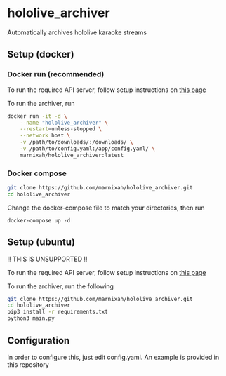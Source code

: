 # hololive_archiver
Automatically archives hololive karaoke streams

## Setup (docker)
### Docker run (recommended)
To run the required API server, follow setup instructions on [this page](https://github.com/marnixah/holo_schedule_api_docker)

To run the archiver, run
```bash
docker run -it -d \
    --name "hololive_archiver" \
    --restart=unless-stopped \
    --network host \
    -v /path/to/downloads/:/downloads/ \
    -v /path/to/config.yaml:/app/config.yaml/ \
    marnixah/hololive_archiver:latest
```

### Docker compose
```bash
git clone https://github.com/marnixah/hololive_archiver.git
cd hololive_archiver
```
Change the docker-compose file to match your directories, then run
```
docker-compose up -d
```
## Setup (ubuntu)
!! THIS IS UNSUPPORTED !!

To run the required API server, follow setup instructions on [this page](https://github.com/cst0601/holo_schedule_api)

To run the archiver, run the following
```bash
git clone https://github.com/marnixah/hololive_archiver.git
cd hololive_archiver
pip3 install -r requirements.txt
python3 main.py
```
## Configuration
In order to configure this, just edit config.yaml. An example is provided in this repository
